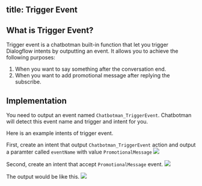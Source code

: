 title: Trigger Event
---

## What is Trigger Event?

Trigger event is a chatbotman built-in function that let you trigger Dialogflow intents by outputting an event. It allows you to achieve the following purposes:

1. When you want to say something after the conversation end.
2. When you want to add promotional message after replying the subscribe.

## Implementation

You need to output an event named `Chatbotman_TriggerEvent`. Chatbotman will detect this event name and trigger and intent for you. 

Here is an example intents of trigger event.

First, create an intent that output `Chatbotman_TriggerEvent` action and output a paramter called `eventName` with value `PromotionalMessage`
![](screenshots/trigger_event_step01.png)

Second, create an intent that accept `PromotionalMessage` event.
![](screenshots/trigger_event_step02.png)

The output would be like this.
![](screenshots/trigger_event_step03.png)
